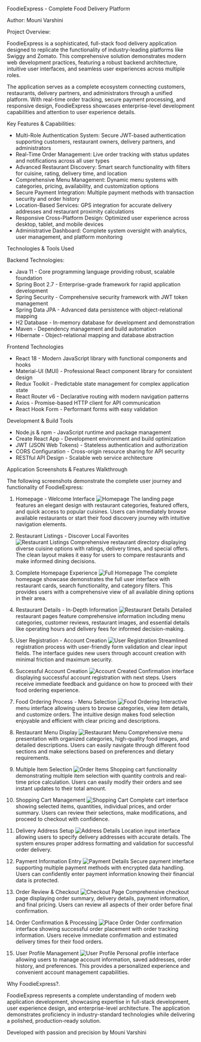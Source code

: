 FoodieExpress - Complete Food Delivery Platform

Author: Mouni Varshini

Project Overview:

FoodieExpress is a sophisticated, full-stack food delivery application designed to replicate the functionality of industry-leading platforms like Swiggy and Zomato. This comprehensive solution demonstrates modern web development practices, featuring a robust backend architecture, intuitive user interfaces, and seamless user experiences across multiple roles.

The application serves as a complete ecosystem connecting customers, restaurants, delivery partners, and administrators through a unified platform. With real-time order tracking, secure payment processing, and responsive design, FoodieExpress showcases enterprise-level development capabilities and attention to user experience details.

Key Features & Capabilities:

- Multi-Role Authentication System: Secure JWT-based authentication supporting customers, restaurant owners, delivery partners, and administrators
- Real-Time Order Management: Live order tracking with status updates and notifications across all user types
- Advanced Restaurant Discovery: Smart search functionality with filters for cuisine, rating, delivery time, and location
- Comprehensive Menu Management: Dynamic menu systems with categories, pricing, availability, and customization options
- Secure Payment Integration: Multiple payment methods with transaction security and order history
- Location-Based Services: GPS integration for accurate delivery addresses and restaurant proximity calculations
- Responsive Cross-Platform Design: Optimized user experience across desktop, tablet, and mobile devices
- Administrative Dashboard: Complete system oversight with analytics, user management, and platform monitoring

Technologies & Tools Used

Backend Technologies:
- Java 11 - Core programming language providing robust, scalable foundation
- Spring Boot 2.7 - Enterprise-grade framework for rapid application development
- Spring Security - Comprehensive security framework with JWT token management
- Spring Data JPA - Advanced data persistence with object-relational mapping
- H2 Database - In-memory database for development and demonstration
- Maven - Dependency management and build automation
- Hibernate - Object-relational mapping and database abstraction

Frontend Technologies
- React 18 - Modern JavaScript library with functional components and hooks
- Material-UI (MUI) - Professional React component library for consistent design
- Redux Toolkit - Predictable state management for complex application state
- React Router v6 - Declarative routing with modern navigation patterns
- Axios - Promise-based HTTP client for API communication
- React Hook Form - Performant forms with easy validation

Development & Build Tools
- Node.js & npm - JavaScript runtime and package management
- Create React App - Development environment and build optimization
- JWT (JSON Web Tokens) - Stateless authentication and authorization
- CORS Configuration - Cross-origin resource sharing for API security
- RESTful API Design - Scalable web service architecture

Application Screenshots & Features Walkthrough

The following screenshots demonstrate the complete user journey and functionality of FoodieExpress:

1. Homepage - Welcome Interface
![Homepage](Food_express_demo/Food_express_1.png)
The landing page features an elegant design with restaurant categories, featured offers, and quick access to popular cuisines. Users can immediately browse available restaurants or start their food discovery journey with intuitive navigation elements.

2. Restaurant Listings - Discover Local Favorites  
![Restaurant Listings](Food_express_demo/Food_express_2.png)
Comprehensive restaurant directory displaying diverse cuisine options with ratings, delivery times, and special offers. The clean layout makes it easy for users to compare restaurants and make informed dining decisions.

3. Complete Homepage Experience
![Full Homepage](Food_express_demo/Food_express_3.png)
The complete homepage showcase demonstrates the full user interface with restaurant cards, search functionality, and category filters. This provides users with a comprehensive view of all available dining options in their area.

4. Restaurant Details - In-Depth Information
![Restaurant Details](Food_express_demo/Food_express_4.png)
Detailed restaurant pages feature comprehensive information including menu categories, customer reviews, restaurant images, and essential details like operating hours and delivery fees for informed decision-making.

5. User Registration - Account Creation
![User Registration](Food_express_demo/Food_express_5.png)
Streamlined registration process with user-friendly form validation and clear input fields. The interface guides new users through account creation with minimal friction and maximum security.

6. Successful Account Creation
![Account Created](Food_express_demo/Food_express_6.png)
Confirmation interface displaying successful account registration with next steps. Users receive immediate feedback and guidance on how to proceed with their food ordering experience.

7. Food Ordering Process - Menu Selection
![Food Ordering](Food_express_demo/Food_express_7.png)
Interactive menu interface allowing users to browse categories, view item details, and customize orders. The intuitive design makes food selection enjoyable and efficient with clear pricing and descriptions.

8. Restaurant Menu Display
![Restaurant Menu](Food_express_demo/Food_express_8.png)
Comprehensive menu presentation with organized categories, high-quality food images, and detailed descriptions. Users can easily navigate through different food sections and make selections based on preferences and dietary requirements.

9. Multiple Item Selection
![Order Items](Food_express_demo/Food_express_9.png)
Shopping cart functionality demonstrating multiple item selection with quantity controls and real-time price calculation. Users can easily modify their orders and see instant updates to their total amount.

10. Shopping Cart Management
![Shopping Cart](Food_express_demo/Food_express_10.png)
Complete cart interface showing selected items, quantities, individual prices, and order summary. Users can review their selections, make modifications, and proceed to checkout with confidence.

11. Delivery Address Setup
![Address Details](Food_express_demo/Food_express_11.png)
Location input interface allowing users to specify delivery addresses with accurate details. The system ensures proper address formatting and validation for successful order delivery.

12. Payment Information Entry
![Payment Details](Food_express_demo/Food_express_12.png)
Secure payment interface supporting multiple payment methods with encrypted data handling. Users can confidently enter payment information knowing their financial data is protected.

13. Order Review & Checkout
![Checkout Page](Food_express_demo/Food_express_13.png)
Comprehensive checkout page displaying order summary, delivery details, payment information, and final pricing. Users can review all aspects of their order before final confirmation.

14. Order Confirmation & Processing
![Place Order](Food_express_demo/Food_express_14.png)
Order confirmation interface showing successful order placement with order tracking information. Users receive immediate confirmation and estimated delivery times for their food orders.

15. User Profile Management
![User Profile](Food_express_demo/Food_express_15.png)
Personal profile interface allowing users to manage account information, saved addresses, order history, and preferences. This provides a personalized experience and convenient account management capabilities.


Why FoodieExpress?.

FoodieExpress represents a complete understanding of modern web application development, showcasing expertise in full-stack development, user experience design, and enterprise-level architecture. The application demonstrates proficiency in industry-standard technologies while delivering a polished, production-ready solution.

Developed with passion and precision by Mouni Varshini